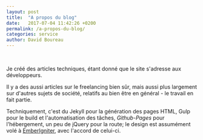 ```yaml
---
layout: post
title:  "A propos du blog"
date:   2017-07-04 11:42:26 +0200
permalink: /a-propos-du-blog/
categories: service
author: David Boureau
---
```


<div>&nbsp;</div>

Je créé des articles techniques, étant donné que le site s'adresse aux développeurs.

Il y a des aussi articles sur le freelancing bien sûr, mais aussi plus largement sur d'autres sujets de société, relatifs au bien être en général - le travail en fait partie.

Techniquement, c'est du Jekyll pour la génération des pages HTML, Gulp pour le build et l'automatisation des tâches, *Github-Pages* pour l'hébergement, un peu de jQuery pour la route; le design est assumément volé à [EmberIgniter](http://emberigniter.com), avec l'accord de celui-ci.
